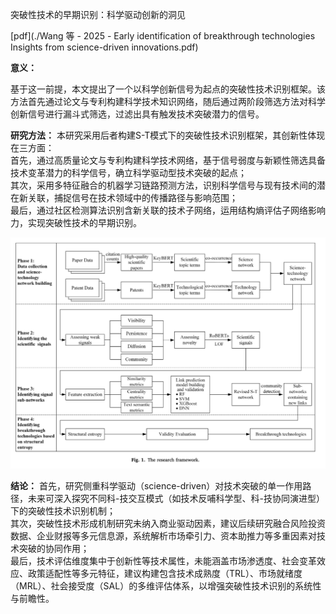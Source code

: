 突破性技术的早期识别：科学驱动创新的洞见

[pdf](./Wang 等 - 2025 - Early identification of breakthrough technologies Insights from science-driven innovations.pdf)  

**意义：**  

基于这一前提，本文提出了一个以科学创新信号为起点的突破性技术识别框架。该方法首先通过论文与专利构建科学技术知识网络，随后通过两阶段筛选方法对科学创新信号进行漏斗式筛选，过滤出具有触发技术突破潜力的信号。




**研究方法：**
本研究采用后者构建S-T模式下的突破性技术识别框架，其创新性体现在三方面：  
首先，通过高质量论文与专利构建科学技术网络，基于信号弱度与新颖性筛选具备技术变革潜力的科学信号，确立科学驱动型技术突破的起点；  
其次，采用多特征融合的机器学习链路预测方法，识别科学信号与现有技术间的潜在新关联，捕捉信号在技术领域中的传播路径与影响范围；  
最后，通过社区检测算法识别含新关联的技术子网络，运用结构熵评估子网络影响力，实现突破性技术的早期识别。

![突破性技术的早期识别.png](%E7%AA%81%E7%A0%B4%E6%80%A7%E6%8A%80%E6%9C%AF%E7%9A%84%E6%97%A9%E6%9C%9F%E8%AF%86%E5%88%AB.png)

**结论：** 
首先，研究侧重科学驱动（science-driven）对技术突破的单一作用路径，未来可深入探究不同科-技交互模式（如技术反哺科学型、科-技协同演进型）下的突破性技术识别机制；  
其次，突破性技术形成机制研究未纳入商业驱动因素，建议后续研究融合风险投资数据、企业财报等多元信息源，系统解析市场牵引力、资本助推力等多重因素对技术突破的协同作用；  
最后，技术评估维度集中于创新性等技术属性，未能涵盖市场渗透度、社会变革效应、政策适配性等多元特征，建议构建包含技术成熟度（TRL）、市场就绪度（MRL）、社会接受度（SAL）的多维评估体系，以增强突破性技术识别的系统性与前瞻性。
